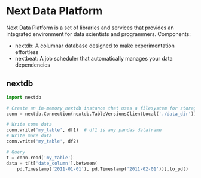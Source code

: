 # Next Data Platform

Next Data Platform is a set of libraries and services that provides an integrated environment for data scientists and programmers. Components:

- nextdb: A columnar database designed to make experimentation effortless
- nextbeat: A job scheduler that automatically manages your data dependencies 

## nextdb

```python
import nextdb

# Create an in-memory nextdb instance that uses a filesystem for storage
conn = nextdb.Connection(nextdb.TableVersionsClientLocal('./data_dir'))

# Write some data
conn.write('my_table', df1)  # df1 is any pandas dataframe
# Write more data
conn.write('my_table', df2)

# Query
t = conn.read('my_table')
data = t[t['date_column'].between(
    pd.Timestamp('2011-01-01'), pd.Timestamp('2011-02-01'))].to_pd()
```
